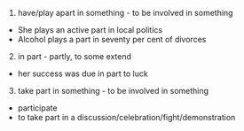 1. have/play apart in something - to be involved in something
  * She plays an active part in local politics
  * Alcohol plays a part in seventy per cent of divorces
2. in part - partly, to some extend
  *  her success was due in part to luck
3. take part in something - to be involved in something
  * participate
  * to take part in a discussion/celebration/fight/demonstration
